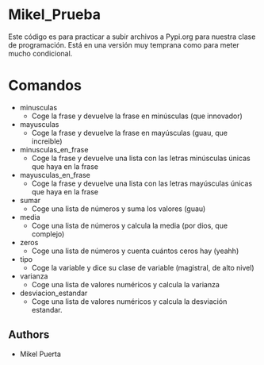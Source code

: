 
# Mikel_Prueba

Este código es para practicar a subir archivos a Pypi.org para nuestra clase de programación.
Está en una versión muy temprana como para meter mucho condicional.

# Comandos
- minusculas
    - Coge la frase y devuelve la frase en minúsculas (que innovador)
- mayusculas
    - Coge la frase y devuelve la frase en mayúsculas (guau, que increible)
- minusculas_en_frase
    - Coge la frase y devuelve una lista con las letras minúsculas únicas que haya en la frase 
- mayusculas_en_frase
    - Coge la frase y devuelve una lista con las letras mayúsculas únicas que haya en la frase 
- sumar
    - Coge una lista de números y suma los valores (guau)
- media
    - Coge una lista de números y calcula la media (por dios, que complejo)
- zeros
    - Coge una lista de números y cuenta cuántos ceros hay (yeahh)
- tipo
    - Coge la variable y dice su clase de variable (magistral, de alto nivel)
- varianza
    - Coge una lista de valores numéricos y calcula la varianza
- desviacion_estandar
    - Coge una lista de valores numéricos y calcula la desviación estandar.
## Authors

- Mikel Puerta


